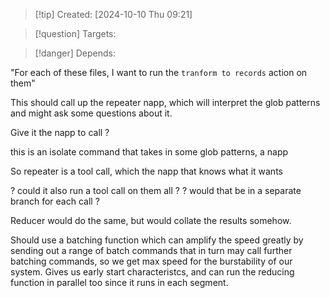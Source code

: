 
>[!tip] Created: [2024-10-10 Thu 09:21]

>[!question] Targets: 

>[!danger] Depends: 

"For each of these files, I want to run the `tranform to records` action on them"

This should call up the repeater napp, which will interpret the glob patterns and might ask some questions about it.

Give it the napp to call ?

this is an isolate command that takes in some glob patterns, a napp

So repeater is a tool call, which the napp that knows what it wants

? could it also run a tool call on them all ?
? would that be in a separate branch for each call ?

Reducer would do the same, but would collate the results somehow.

Should use a batching function which can amplify the speed greatly by sending out a range of batch commands that in turn may call further batching commands, so we get max speed for the burstability of our system.  Gives us early start characteristcs, and can run the reducing function in parallel too since it runs in each segment.